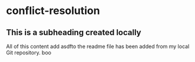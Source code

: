 # conflict-resolution

## This is a subheading created locally

All of this content add asdfto the readme file has been added from my local Git repository. 
boo
